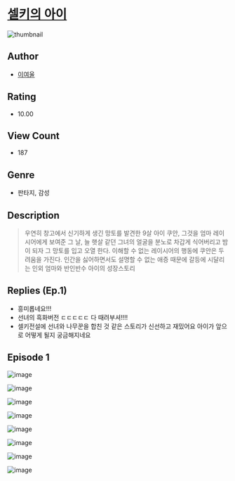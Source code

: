 # [셀키의 아이](https://comic.naver.com/challenge/list?titleId=810893)
![thumbnail](https://image-comic.pstatic.net/user_contents_data/challenge_comic/2023/05/25/315012/upload_7292512410487241061_480x623.jpeg)

## Author
- [이여울](https://comic.naver.com/artistTitle?id=315012)

## Rating
- 10.00

## View Count
- 187

## Genre
- 판타지, 감성

## Description
> 우연히 창고에서 신기하게 생긴 망토를 발견한 9살 아이 쿠안, 그것을 엄마 레이시어에게 보여준 그 날, 늘 햇살 같던 그녀의 얼굴을 분노로 차갑게 식어버리고 밤이 되자 그 망토를 입고 오열 한다. 이해할 수 없는 레이시어의 행동에 쿠안은 두려움을 가진다. 인간을 싫어하면서도 설명할 수 없는 애증 때문에 갈등에 시달리는 인외 엄마와 반인반수 아이의 성장스토리

## Replies (Ep.1)
- 흥미롭네요!!!
- 선녀의 흑화버전 ㄷㄷㄷㄷㄷ 다 때려부셔!!!!
- 셀키전설에 선녀와 나무꾼을 합친 것 같은 스토리가 신선하고 재밌어요 아이가 앞으로 어떻게 될지 궁금해지네요

## Episode 1
![image](https://image-comic.pstatic.net/user_contents_data/challenge_comic/2023/05/24/315012/upload_3472900060329752676.jpeg)

![image](https://image-comic.pstatic.net/user_contents_data/challenge_comic/2023/05/24/315012/upload_7017564134046786918.jpeg)

![image](https://image-comic.pstatic.net/user_contents_data/challenge_comic/2023/05/24/315012/upload_3991939903744520243.jpeg)

![image](https://image-comic.pstatic.net/user_contents_data/challenge_comic/2023/05/24/315012/upload_7161398727561143602.jpeg)

![image](https://image-comic.pstatic.net/user_contents_data/challenge_comic/2023/05/24/315012/upload_7147324081077575991.jpeg)

![image](https://image-comic.pstatic.net/user_contents_data/challenge_comic/2023/05/24/315012/upload_3689122320500537143.jpeg)

![image](https://image-comic.pstatic.net/user_contents_data/challenge_comic/2023/05/24/315012/upload_3617009732845659238.jpeg)

![image](https://image-comic.pstatic.net/user_contents_data/challenge_comic/2023/05/24/315012/upload_3761969569961424696.jpeg)
